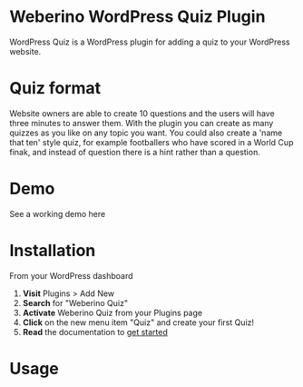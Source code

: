 # Weberino WordPress Quiz Plugin
WordPress Quiz is a WordPress plugin for adding a quiz to your WordPress website.
# Quiz format
Website owners are able to create 10 questions and the users will have three minutes to answer them. With the plugin you can
create as many quizzes as you like on any topic you want. 
You could also create a 'name that ten' style quiz, for example footballers who have scored in a World Cup finak, and instead 
of question there is a hint rather than a question.
# Demo
See a working demo here
# Installation
From your WordPress dashboard

1. **Visit** Plugins > Add New
2. **Search** for "Weberino Quiz"
3. **Activate** Weberino Quiz from your Plugins page
4. **Click** on the new menu item "Quiz" and create your first Quiz!
5. **Read** the documentation to [get started](https://www.weberino.com/docs)
# Usage

